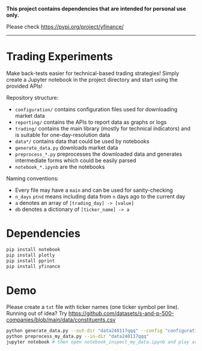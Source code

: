 **This project contains dependencies that are intended for personal use only.**

Please check https://pypi.org/project/yfinance/

---

# Trading Experiments

Make back-tests easier for technical-based trading strategies!
Simply create a Jupyter notebook in the project directory and start using the
provided APIs!

Repository structure:
* `configuration/` contains configuration files used for downloading market data
* `reporting/` contains the APIs to report data as graphs or logs
* `trading/` contains the main library (mostly for technical indicators) and is
             suitable for one-day-resolution data
* `data*/` contains data that could be used by notebooks
* `generate_data.py` downloads market data
* `preprocess_*.py` preprocesses the downloaded data and generates intermediate
                    forms which could be easily parsed
* `notebook_*.ipynb` are the notebooks

Naming conventions:
* Every file may have a `main` and can be used for sanity-checking
* `n_days` `ptnd` means including data from `n` days ago to the current day
* `a` denotes an array of `[trading_day] -> [value]`
* `db` denotes a dictionary of `[ticker_name] -> a`

# Dependencies

```sh
pip install notebook
pip install plotly
pip install pprint
pip install yfinance
```

# Demo

Please create a `txt` file with ticker names (one ticker symbol per line).
Running out of idea? Try https://github.com/datasets/s-and-p-500-companies/blob/main/data/constituents.csv

```sh
python generate_data.py --out-dir "data240117qqq" --config "configuration/my-tickers.txt"
python preprocess_my_data.py --in-dir "data240117qqq"
jupyter notebook # then open notebook_inspect_my_data.ipynb and play around!
```
